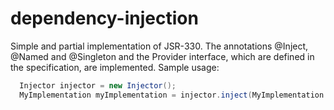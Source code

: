 # dependency-injection
Simple and partial implementation of JSR-330. The annotations @Inject, @Named and @Singleton and the Provider interface, which are defined in the specification, are implemented. Sample usage:

```java
  Injector injector = new Injector();
  MyImplementation myImplementation = injector.inject(MyImplementation.class);
```
